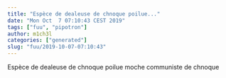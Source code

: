 ```yaml
---
title: "Espèce de dealeuse de chnoque poilue..."
date: "Mon Oct  7 07:10:43 CEST 2019"
tags: ["fuu", "pipotron"]
author: m1ch3l
categories: ["generated"]
slug: "fuu/2019-10-07-07:10:43"
---
```


Espèce de dealeuse de chnoque poilue moche communiste de chnoque
